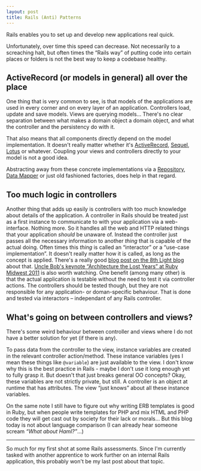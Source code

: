 ```yaml
---
layout: post
title: Rails (Anti) Patterns
---
```

Rails enables you to set up and develop new applications real quick.

Unfortunately, over time this speed can decrease. Not necessarily to a screaching halt, but often times the &ldquo;Rails way&rdquo; of putting code into certain places or folders is not the best way to keep a codebase healthy.

## ActiveRecord (or models in general) all over the place
One thing that is very common to see, is that models of the applications are used in every corner and on every layer of an application. Controllers load, update and save models. Views are querying models...
There's no clear separation between what makes a domain object a domain object, and what the controller and the persistency do with it.

That also means that all components directly depend on the model implementation. It doesn't really matter whether it's [ActiveRecord](http://guides.rubyonrails.org/active_record_basics.html), [Sequel](http://sequel.jeremyevans.net/), [Lotus](https://github.com/lotus/model) or whatever. Coupling your views and controllers directly to your model is not a good idea.

Abstracting away from these concrete implementations via a [Repository](http://martinfowler.com/eaaCatalog/repository.html), [Data Mapper](http://martinfowler.com/eaaCatalog/dataMapper.html) or just old fashioned factories, does help in that regard.

## Too much logic in controllers
Another thing that adds up easily is controllers with too much knowledge about details of the application. A controller in Rails should be treated just as a first instance to communicate to with your application via a web-interface. Nothing more. So it handles all the web and HTTP related things that your application _should_ be unaware of. Instead the controller just passes all the necessary information to another _thing_ that is capable of the actual doing. Often times this _thing_ is called an &ldquo;interactor&rdquo; or a &ldquo;use-case implementation&rdquo;. It doesn't really matter how it is called, as long as the concept is applied. There's a really good [blog post on the 8th Light blog](http://blog.8thlight.com/uncle-bob/2012/08/13/the-clean-architecture.html) about that. [Uncle Bob's keynote &ldquo;Architecture the Lost Years&rdquo; at Ruby Midwest 2011](http://youtu.be/WpkDN78P884) is also worth watching.
One benefit (among many other) is that the actual application is testable without the need to test it via controller actions. The controllers should be tested though, but they are not responsible for any application- or doman-specific behaviour. That is done and tested via interactors &ndash; independant of any Rails controller.

## What's going on between controllers and views?
There's some weird behaviour between controller and views where I do not have a better solution for yet (if there is any).

To pass data from the controller to the view, instance variables are created in the relevant controller action/method. These instance variables (yes I mean these things like `@variable`) are just available to the view. I don't know why this is the best practice in Rails - maybe I don't use it long enough yet to fully grasp it. But doesn't that just breaks general OO concepts? Okay, these variables are not strictly private, but still. A controller is an object at runtime that has attributes. The view &ldquo;just knows&rdquo; about all these instance variables.

On the same note I still have to figure out why writing ERB templates is good in Ruby, but when people write templates for PHP and mix HTML and PHP code they will get cast out by society for their lack or morals... But this blog today is not about language comparison (I can already hear someone scream _&ldquo;What about Haml?&rdquo;_...)

---

So much for my first shot at some Rails assessments. Since I'm currently tasked with another apprentice to work further on an internal Rails application, this probably won't be my last post about that topic.